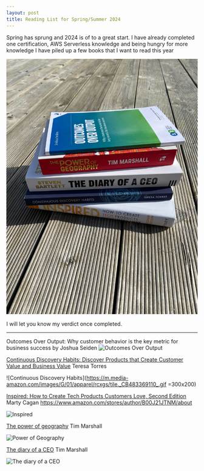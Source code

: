 ```yaml
---
layout: post
title: Reading List for Spring/Summer 2024
---
```


Spring has sprung and 2024 is of to a great start. I have already completed one certification, AWS Serverless knowledge and being hungry for more knowledge I have piled up a few books that I want to read this year

![reading list 1](/images/reading-list-1.jpg)

I will let you know my verdict once completed.

***
Outcomes Over Output: Why customer behavior is the key metric for business success
by Joshua Seiden
![Outcomes Over Output](https://m.media-amazon.com/images/G/01/apparel/rcxgs/tile._CB483369110_.gif)

[Continuous Discovery Habits: Discover Products that Create Customer Value and Business Value](https://www.amazon.com/gp/product/1736633309/ref=ox_sc_act_title_1?smid=ANU9KP01APNAG&psc=1)
Teresa Torres

![Continuous Discovery Habits](https://m.media-amazon.com/images/G/01/apparel/rcxgs/tile._CB483369110_.gif =300x200)

[Inspired: How to Create Tech Products Customers Love, Second Edition](https://www.amazon.com/gp/product/1119387507/ref=ox_sc_act_title_3?smid=ANU9KP01APNAG&psc=1)
Marty Cagan
https://www.amazon.com/stores/author/B00J21JTNM/about

![Inspired](https://m.media-amazon.com/images/G/01/apparel/rcxgs/tile._CB483369110_.gif)

[The power of geography](https://www.amazon.com/Power-Geography-Reveal-Future-World/dp/1783966025/)
Tim Marshall

![Power of Geography](https://m.media-amazon.com/images/G/01/apparel/rcxgs/tile._CB483369110_.gif)

[The diary of a CEO](https://www.amazon.com/Diary-CEO-Laws-Business-Life/dp/B0C4VSVHYW)
Tim Marshall

![The diary of a CEO](https://m.media-amazon.com/images/I/41kDHt4T-AL.jpg)
